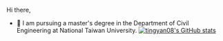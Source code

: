 <!--
**tingyan08/tingyan08** is a ✨ _special_ ✨ repository because its `README.md` (this file) appears on your GitHub profile.

Here are some ideas to get you started:

- 🔭 I’m currently working on ...
- 🌱 I’m currently learning ...
- 👯 I’m looking to collaborate on ...
- 🤔 I’m looking for help with ...
- 💬 Ask me about ...
- 📫 How to reach me: ...
- 😄 Pronouns: ...
- ⚡ Fun fact: ...
-->

Hi there, 
- 🔭 I am pursuing a master's degree in the Department of Civil Engineering at National Taiwan University.
[![tingyan08's GitHub stats](https://github-readme-stats.vercel.app/api?username=tingyan08&show_icons=true&theme=ambient_gradient&hide_rank=true)](https://github.com/tingyan08/github-readme-stats)
 
